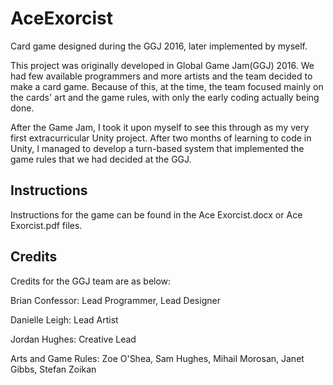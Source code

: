 # AceExorcist
Card game designed during the GGJ 2016, later implemented by myself.


This project was originally developed in Global Game Jam(GGJ) 2016. 
We had few available programmers and more artists and the team decided to make a card game.
Because of this, at the time, the team focused mainly on the cards' art and the game rules, with only the early coding actually being done.

After the Game Jam, I took it upon myself to see this through as my very first extracurricular Unity project. 
After two months of learning to code in Unity, I managed to develop a turn-based system that implemented the game rules that we had decided at the GGJ.


## Instructions

Instructions for the game can be found in the Ace Exorcist.docx or Ace Exorcist.pdf files.


## Credits

Credits for the GGJ team are as below:

Brian Confessor: Lead Programmer, Lead Designer

Danielle Leigh: Lead Artist

Jordan Hughes: Creative Lead

Arts and Game Rules: Zoe O'Shea, Sam Hughes, Mihail Morosan, Janet Gibbs, Stefan Zoikan
